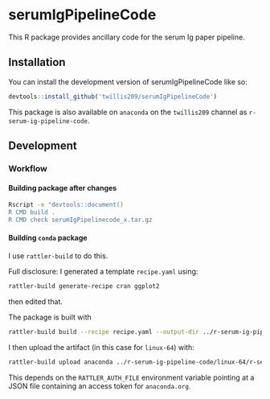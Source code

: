 
# serumIgPipelineCode

<!-- badges: start -->
<!-- badges: end -->

This R package provides ancillary code for the serum Ig paper pipeline.

## Installation

You can install the development version of serumIgPipelineCode like so:

``` r
devtools::install_github('twillis209/serumIgPipelineCode')
```

This package is also available on `anaconda` on the `twillis209` channel as `r-serum-ig-pipeline-code`.

## Development

### Workflow

#### Building package after changes

```sh
Rscript -e "devtools::document()
R CMD build .
R CMD check serumIgPipelinecode_x.tar.gz
```

#### Building `conda` package

I use `rattler-build` to do this.

Full disclosure: I generated a template `recipe.yaml` using:
```sh
rattler-build generate-recipe cran ggplot2
```
then edited that.

The package is built with

```sh
rattler-build build --recipe recipe.yaml --output-dir ../r-serum-ig-pipeline-code
```

I then upload the artifact (in this case for `linux-64`) with:

```sh
rattler-build upload anaconda ../r-serum-ig-pipeline-code/linux-64/r-serum-ig-pipeline-code-0.1.0-hb0f4dca_0.conda --owner twillis209
```

This depends on the `RATTLER_AUTH_FILE` environment variable pointing at a JSON file containing an access token for `anaconda.org`.
